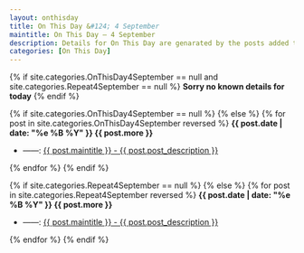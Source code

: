 ```yaml
---
layout: onthisday
title: On This Day &#124; 4 September
maintitle: On This Day — 4 September
description: Details for On This Day are genarated by the posts added to the website so the content is subject to changes/updates over time.
categories: [On This Day]
---
```


{% if site.categories.OnThisDay4September == null and site.categories.Repeat4September == null %}
<strong>Sorry no known details for today</strong>
{% endif %}

{% if site.categories.OnThisDay4September == null %}
{% else %}
{% for post in site.categories.OnThisDay4September reversed %}
<strong>{{ post.date | date: "%e %B %Y" }} {{ post.more }}</strong>
<ul>
<li> ——: <a href="{{ post.url }}">{{ post.maintitle }} - {{ post.post_description }}</a></li>
</ul>
{% endfor %}
{% endif %}

{% if site.categories.Repeat4September == null %}
{% else %}
{% for post in site.categories.Repeat4September reversed %}
<strong>{{ post.date | date: "%e %B %Y" }} {{ post.more }}</strong>
<ul>
<li> ——: <a href="{{ post.url }}">{{ post.maintitle }} - {{ post.post_description }}</a></li>
</ul>
{% endfor %}
{% endif %}
